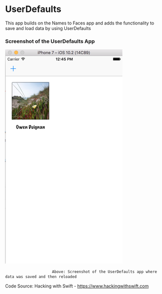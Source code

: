 # UserDefaults

This app builds on the Names to Faces app and adds the functionality to save and load data by using UserDefaults

### Screenshot of the UserDefaults App

![](AppScreenShots/AppWithSavedAndLoadedData.png)

                         Above: Screenshot of the UserDefaults app where data was saved and then reloaded

Code Source: Hacking with Swift - https://www.hackingwithswift.com
